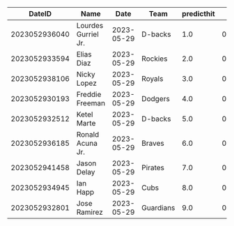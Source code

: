 DateID         |  Name                 |  Date        |  Team       |  predicthit  |  predicthitproba   |  hitbool  |  Last7DaysAVG  |  Last15DaysAVG  |  Last30DaysAVG
---------------|-----------------------|--------------|-------------|---------------|----------------------|-----------|-----------------|------------------|----------------
2023052936040  |  Lourdes Gurriel Jr.  |  2023-05-29  |  D-backs    |  1.0          |  0.6166345000723322  |  False    |  0.4            |  0.327           |  0.357
2023052933594  |  Elias Diaz           |  2023-05-29  |  Rockies    |  2.0          |  0.6111939199446355  |  False    |  0.375          |  0.349           |  0.35
2023052938106  |  Nicky Lopez          |  2023-05-29  |  Royals     |  3.0          |  0.60639673833117    |  False    |  0.4            |  0.4             |  0.375
2023052930193  |  Freddie Freeman      |  2023-05-29  |  Dodgers    |  4.0          |  0.605830746016223   |  False    |  0.44           |  0.421           |  0.367
2023052932512  |  Ketel Marte          |  2023-05-29  |  D-backs    |  5.0          |  0.6040605548029006  |  False    |  0.308          |  0.315           |  0.306
2023052936185  |  Ronald Acuna Jr.     |  2023-05-29  |  Braves     |  6.0          |  0.602836258710582   |  False    |  0.267          |  0.31            |  0.314
2023052941458  |  Jason Delay          |  2023-05-29  |  Pirates    |  7.0          |  0.6023097868730043  |  False    |  0.333          |  0.231           |  0.25
2023052934945  |  Ian Happ             |  2023-05-29  |  Cubs       |  8.0          |  0.6007074446717039  |  False    |  0.19           |  0.174           |  0.245
2023052932801  |  Jose Ramirez         |  2023-05-29  |  Guardians  |  9.0          |  0.6000222925223726  |  False    |  0.231          |  0.231           |  0.273
